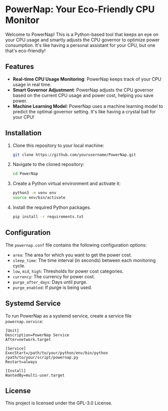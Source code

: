 # PowerNap: Your Eco-Friendly CPU Monitor

Welcome to PowerNap! This is a Python-based tool that keeps an eye on your CPU usage and smartly adjusts the CPU governor to optimize power consumption. It's like having a personal assistant for your CPU, but one that's eco-friendly!

## Features

- **Real-time CPU Usage Monitoring**: PowerNap keeps track of your CPU usage in real time.
- **Smart Governor Adjustment**: PowerNap adjusts the CPU governor based on the current CPU usage and power cost, helping you save power.
- **Machine Learning Model**: PowerNap uses a machine learning model to predict the optimal governor setting. It's like having a crystal ball for your CPU!

## Installation

1. Clone this repository to your local machine:
    ```bash
    git clone https://github.com/yourusername/PowerNap.git
    ```
2. Navigate to the cloned repository:
    ```bash
    cd PowerNap
    ```
3. Create a Python virtual environment and activate it:
    ```bash
    python3 -m venv env
    source env/bin/activate
    ```
4. Install the required Python packages.
    ```bash
    pip install -r requirements.txt
    ```

## Configuration

The `powernap.conf` file contains the following configuration options:

- `area`: The area for which you want to get the power cost.
- `sleep_time`: The time interval (in seconds) between each monitoring cycle.
- `low`, `mid`, `high`: Thresholds for power cost categories.
- `currency`: The currency for power cost.
- `purge_after_days`: Days until purge.
- `purge_enabled`: If purge is being used.

## Systemd Service

To run PowerNap as a systemd service, create a service file `powernap.service`:

```systemd
[Unit]
Description=PowerNap Service
After=network.target

[Service]
ExecStart=/path/to/your/python/env/bin/python /path/to/your/script/powernap.py
Restart=always

[Install]
WantedBy=multi-user.target
```
## License
This project is licensed under the GPL-3.0 License.
